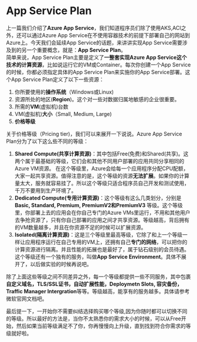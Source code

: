 # App Service Plan
上一篇我们介绍了**Azure App Service**，我们知道程序员们除了使用AKS,ACI之外，还可以通过Azure App Service在不使用容器技术的前提下部署自己的网站到Azure上。今天我们会延续App Service的话题，来讲讲实现App Service需要涉及到的另一个重要概念，就是：**App Service Plan**。</br>
简单来说，App Service Plan主要是定义了**一整套实现Azure App Service这个技术的计算资源**，比如说运行它的VM或Container。每次你创建一个App Service的时候，你都必须指定具体的App Service Plan来实施你的App Service部署。这个App Service Plan定义了以下一些资源：
1. 你所要使用的**操作系统**（Windows或Linux)
2. 资源所处的地区(**Region**)。这个对一些对数据归属地敏感的企业很重要。
3. 所需的**VM**(虚拟机)台数
4. VM(虚拟机)**大小**（Small, Medium, Large)
5. **价格等级**

关于价格等级（Pricing tier)，我们可以来展开一下说说。Azure App Service Plan分为了以下这么些不同的等级：
1. **Shared Compute(共享计算资源)**：其中包括Free(免费)和Shared(共享)。这两个属于最基础的等级，它们会和其他不同用户部署的应用共同分享相同的Azure VM资源。 在这个等级里，Azure会给每一个应用程序分配CPU配额，大家一起共享资源。值得注意的是，这个等级的资源**无法扩展**。如果你的计算量太大，服务就容易挂了。所以这个等级只适合程序员自己开发和测试使用，千万不要用到生产环境了。
2. **Dedicated Compute(专用计算资源)**：这个等级有这么几类划分，分别是**Basic, Standard, Premium, PremiumV2和PremiumV3** 等级。这个等级里，你部署上去的应用会在你自己专门的Azure VMs里运行，不用和其他用户去争抢资源了，只有你自己部署的应用之间才共享资源。等级越高，背后拥有的VM数量越多，并且在你资源不足的时候可以扩展资源。
3. **Isolated(隔离计算资源)**：这是三个等级里最高等级，它除了和上一个等级一样让应用程序运行在自己专用的VM上，还拥有自己**专门的网络**，可以把你的计算资源进行隔离。并且性能的拓展也是最好了，属于钻石级别的会员待遇。这个等级还有一个独有的服务，叫做**App Service Environment**。具体不展开了，以后做实验的时候再说吧。

除了上面这些等级之间不同差异之外，每一个等级都提供一些不同服务，其中包裹**自定义域名，TLS/SSL证书，自动扩展性能，Deploymetn Slots, 容灾备份，Traffic Manager Intergration**等等。等级越高，能享有的服务越多。具体请参考微软官网文档吧。</br>

最后提一下，一开始你不需要纠结选择购买哪个等级,因为你随时都可以切换不同的等级。所以最好的方法是，当你不太熟悉你的需求大小的时候，可以从Free开始，然后如果当前等级满足不了你，你再慢慢向上升级，直到找到符合你需求的等级就好啦。


